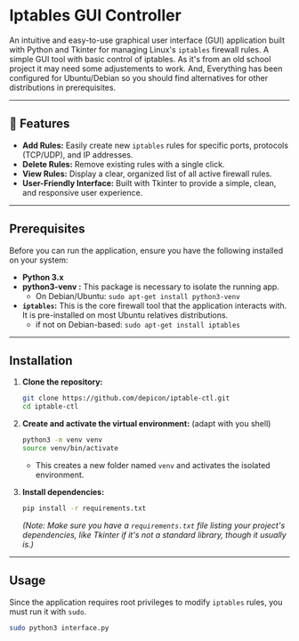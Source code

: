 # Iptables GUI Controller

An intuitive and easy-to-use graphical user interface (GUI) application built with Python and Tkinter for managing Linux's `iptables` firewall rules. A simple GUI tool with basic control of iptables. 
As it's from an old school project it may need some adjustements to work. And, Everything has been configured for Ubuntu/Debian so you should find alternatives for other distributions in prerequisites.

---

## 🚀 Features

* **Add Rules:** Easily create new `iptables` rules for specific ports, protocols (TCP/UDP), and IP addresses.
* **Delete Rules:** Remove existing rules with a single click.
* **View Rules:** Display a clear, organized list of all active firewall rules.
* **User-Friendly Interface:** Built with Tkinter to provide a simple, clean, and responsive user experience.

---

## Prerequisites

Before you can run the application, ensure you have the following installed on your system:

* **Python 3.x**
* **python3-venv :** This package is necessary to isolate the running app.
    * On Debian/Ubuntu: `sudo apt-get install python3-venv`
* **`iptables`:** This is the core firewall tool that the application interacts with. It is pre-installed on most Ubuntu relatives distributions.
    * if not on Debian-based: `sudo apt-get install iptables` 

---

## Installation

1.  **Clone the repository:**
    ```bash
    git clone https://github.com/depicon/iptable-ctl.git
    cd iptable-ctl
    ```
2.  **Create and activate the virtual environment:** (adapt with you shell)
    ```bash
    python3 -m venv venv
    source venv/bin/activate
    ```
    * This creates a new folder named `venv` and activates the isolated environment.

3.  **Install dependencies:**
    ```bash
    pip install -r requirements.txt
    ```
    *(Note: Make sure you have a `requirements.txt` file listing your project's dependencies, like Tkinter if it's not a standard library, though it usually is.)*

---

## Usage

Since the application requires root privileges to modify `iptables` rules, you must run it with `sudo`.

```bash
sudo python3 interface.py

